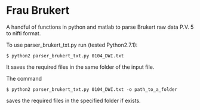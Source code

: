 # Frau Brukert
A handful of functions in python and matlab to parse Brukert raw data P.V. 5 to nifti format.


To use parser_brukert_txt.py run (tested Python2.7.1):

    $ python2 parser_brukert_txt.py 0104_DWI.txt 

It saves the required files in the same folder of the input file.

The command

    $ python2 parser_brukert_txt.py 0104_DWI.txt -o path_to_a_folder

saves the required files in the specified folder if exists. 

